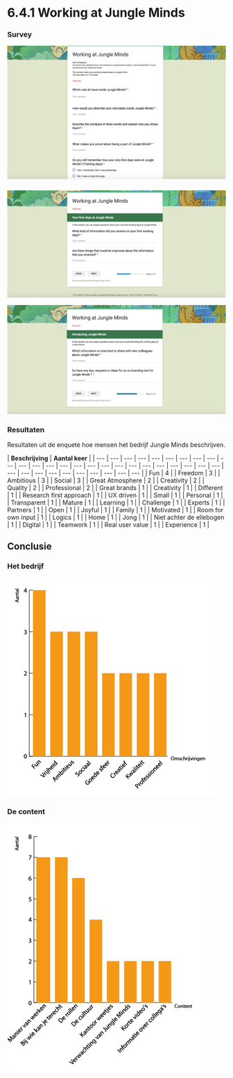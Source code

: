 # 6.4.1 Working at Jungle Minds



### Survey

![caption](../../.gitbook/assets/screen-shot-2018-04-02-at-19.41.19.png)

### 

![Afbeelding ...: caption](../../.gitbook/assets/working_at_jungle_2.png)

![Afbeelding ...: caption](../../.gitbook/assets/working_at_jungle_3.png)

### Resultaten

Resultaten uit de enquete hoe mensen het bedrijf Jungle Minds beschrijven.

| **Beschrijving** | **Aantal keer** |
| --- | --- | --- | --- | --- | --- | --- | --- | --- | --- | --- | --- | --- | --- | --- | --- | --- | --- | --- | --- | --- | --- | --- | --- | --- | --- | --- | --- | --- | --- | --- | --- | --- | --- | --- |
| Fun | 4 |
| Freedom | 3 |
| Ambitious | 3 |
| Social | 3 |
| Great Atmosphere | 2 |
| Creativity | 2 |
| Quality | 2 |
| Professional | 2 |
| Great brands | 1 |
| Creativity | 1 |
| Different | 1 |
| Research first approach | 1 |
| UX driven | 1 |
| Small | 1 |
| Personal | 1 |
| Transparent | 1 |
| Mature | 1 |
| Learning | 1 |
| Challenge | 1 |
| Experts | 1 |
| Partners | 1 |
| Open | 1 |
| Joyful | 1 |
| Family | 1 |
| Motivated | 1 |
| Room for own input | 1 |
| Logics | 1 |
| Home | 1 |
| Jong | 1 |
| Niet achter de ellebogen | 1 |
| Digital | 1 |
| Teamwork | 1 |
| Real user value | 1 |
| Experience | 1 |



## Conclusie

### Het bedrijf

![Afbeelding ...: caption](../../.gitbook/assets/tabel_cultuur_bedrijf.png)

### De content

![Afbeelding ...: caption](../../.gitbook/assets/tabel_vraag_naar_content.png)



